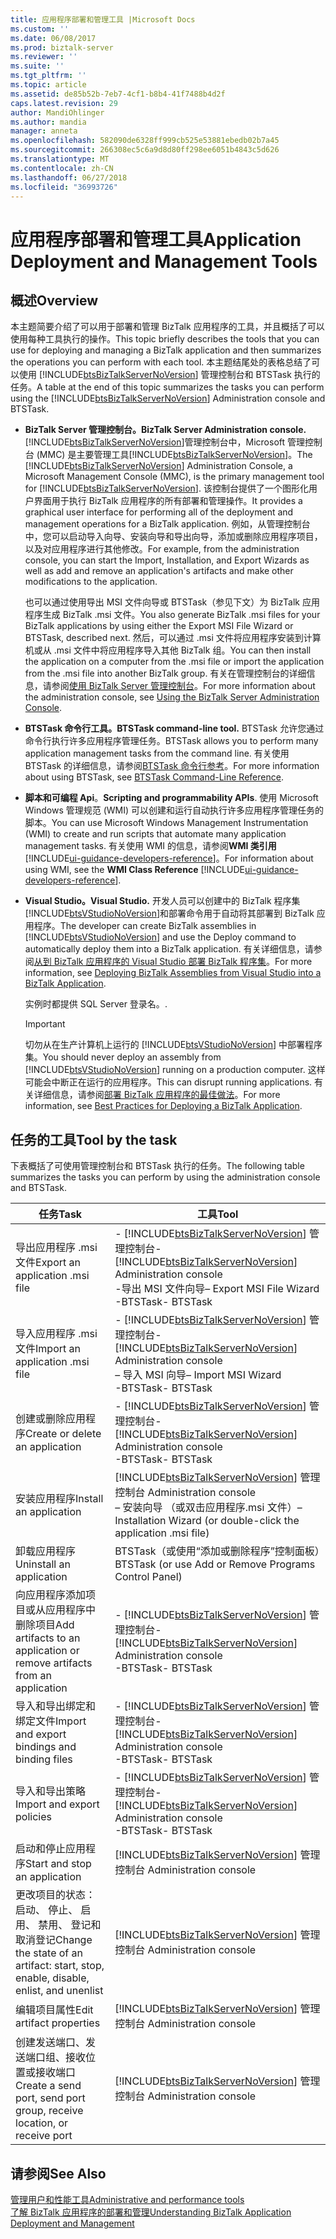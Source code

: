 ```yaml
---
title: 应用程序部署和管理工具 |Microsoft Docs
ms.custom: ''
ms.date: 06/08/2017
ms.prod: biztalk-server
ms.reviewer: ''
ms.suite: ''
ms.tgt_pltfrm: ''
ms.topic: article
ms.assetid: de85b52b-7eb7-4cf1-b8b4-41f7488b4d2f
caps.latest.revision: 29
author: MandiOhlinger
ms.author: mandia
manager: anneta
ms.openlocfilehash: 582090de6328ff999cb525e53881ebedb02b7a45
ms.sourcegitcommit: 266308ec5c6a9d8d80ff298ee6051b4843c5d626
ms.translationtype: MT
ms.contentlocale: zh-CN
ms.lasthandoff: 06/27/2018
ms.locfileid: "36993726"
---
```

# <a name="application-deployment-and-management-tools"></a><span data-ttu-id="ed3ab-102">应用程序部署和管理工具</span><span class="sxs-lookup"><span data-stu-id="ed3ab-102">Application Deployment and Management Tools</span></span>

## <a name="overview"></a><span data-ttu-id="ed3ab-103">概述</span><span class="sxs-lookup"><span data-stu-id="ed3ab-103">Overview</span></span>
<span data-ttu-id="ed3ab-104">本主题简要介绍了可以用于部署和管理 BizTalk 应用程序的工具，并且概括了可以使用每种工具执行的操作。</span><span class="sxs-lookup"><span data-stu-id="ed3ab-104">This topic briefly describes the tools that you can use for deploying and managing a BizTalk application and then summarizes the operations you can perform with each tool.</span></span> <span data-ttu-id="ed3ab-105">本主题结尾处的表格总结了可以使用 [!INCLUDE[btsBizTalkServerNoVersion](../includes/btsbiztalkservernoversion-md.md)] 管理控制台和 BTSTask 执行的任务。</span><span class="sxs-lookup"><span data-stu-id="ed3ab-105">A table at the end of this topic summarizes the tasks you can perform using the [!INCLUDE[btsBizTalkServerNoVersion](../includes/btsbiztalkservernoversion-md.md)] Administration console and BTSTask.</span></span>  

- <span data-ttu-id="ed3ab-106">**BizTalk Server 管理控制台。**</span><span class="sxs-lookup"><span data-stu-id="ed3ab-106">**BizTalk Server Administration console.**</span></span> <span data-ttu-id="ed3ab-107">[!INCLUDE[btsBizTalkServerNoVersion](../includes/btsbiztalkservernoversion-md.md)]管理控制台中，Microsoft 管理控制台 (MMC) 是主要管理工具[!INCLUDE[btsBizTalkServerNoVersion](../includes/btsbiztalkservernoversion-md.md)]。</span><span class="sxs-lookup"><span data-stu-id="ed3ab-107">The [!INCLUDE[btsBizTalkServerNoVersion](../includes/btsbiztalkservernoversion-md.md)] Administration Console, a Microsoft Management Console (MMC), is the primary management tool for [!INCLUDE[btsBizTalkServerNoVersion](../includes/btsbiztalkservernoversion-md.md)].</span></span> <span data-ttu-id="ed3ab-108">该控制台提供了一个图形化用户界面用于执行 BizTalk 应用程序的所有部署和管理操作。</span><span class="sxs-lookup"><span data-stu-id="ed3ab-108">It provides a graphical user interface for performing all of the deployment and management operations for a BizTalk application.</span></span> <span data-ttu-id="ed3ab-109">例如，从管理控制台中，您可以启动导入向导、安装向导和导出向导，添加或删除应用程序项目，以及对应用程序进行其他修改。</span><span class="sxs-lookup"><span data-stu-id="ed3ab-109">For example, from the administration console, you can start the Import, Installation, and Export Wizards as well as add and remove an application's artifacts and make other modifications to the application.</span></span>  

   <span data-ttu-id="ed3ab-110">也可以通过使用导出 MSI 文件向导或 BTSTask（参见下文）为 BizTalk 应用程序生成 BizTalk .msi 文件。</span><span class="sxs-lookup"><span data-stu-id="ed3ab-110">You also generate BizTalk .msi files for your BizTalk applications by using either the Export MSI File Wizard or BTSTask, described next.</span></span> <span data-ttu-id="ed3ab-111">然后，可以通过 .msi 文件将应用程序安装到计算机或从 .msi 文件中将应用程序导入其他 BizTalk 组。</span><span class="sxs-lookup"><span data-stu-id="ed3ab-111">You can then install the application on a computer from the .msi file or import the application from the .msi file into another BizTalk group.</span></span> <span data-ttu-id="ed3ab-112">有关在管理控制台的详细信息，请参阅[使用 BizTalk Server 管理控制台](../core/using-the-biztalk-server-administration-console.md)。</span><span class="sxs-lookup"><span data-stu-id="ed3ab-112">For more information about the administration console, see [Using the BizTalk Server Administration Console](../core/using-the-biztalk-server-administration-console.md).</span></span>  

- <span data-ttu-id="ed3ab-113">**BTSTask 命令行工具。**</span><span class="sxs-lookup"><span data-stu-id="ed3ab-113">**BTSTask command-line tool.**</span></span> <span data-ttu-id="ed3ab-114">BTSTask 允许您通过命令行执行许多应用程序管理任务。</span><span class="sxs-lookup"><span data-stu-id="ed3ab-114">BTSTask allows you to perform many application management tasks from the command line.</span></span> <span data-ttu-id="ed3ab-115">有关使用 BTSTask 的详细信息，请参阅[BTSTask 命令行参考](../core/btstask-command-line-reference.md)。</span><span class="sxs-lookup"><span data-stu-id="ed3ab-115">For more information about using BTSTask, see [BTSTask Command-Line Reference](../core/btstask-command-line-reference.md).</span></span>  

- <span data-ttu-id="ed3ab-116">**脚本和可编程 Api**。</span><span class="sxs-lookup"><span data-stu-id="ed3ab-116">**Scripting and programmability APIs**.</span></span> <span data-ttu-id="ed3ab-117">使用 Microsoft Windows 管理规范 (WMI) 可以创建和运行自动执行许多应用程序管理任务的脚本。</span><span class="sxs-lookup"><span data-stu-id="ed3ab-117">You can use Microsoft Windows Management Instrumentation (WMI) to create and run scripts that automate many application management tasks.</span></span> <span data-ttu-id="ed3ab-118">有关使用 WMI 的信息，请参阅**WMI 类引用** [!INCLUDE[ui-guidance-developers-reference](../includes/ui-guidance-developers-reference.md)]。</span><span class="sxs-lookup"><span data-stu-id="ed3ab-118">For information about using WMI, see the **WMI Class Reference** [!INCLUDE[ui-guidance-developers-reference](../includes/ui-guidance-developers-reference.md)].</span></span>  

- <span data-ttu-id="ed3ab-119">**Visual Studio。**</span><span class="sxs-lookup"><span data-stu-id="ed3ab-119">**Visual Studio.**</span></span> <span data-ttu-id="ed3ab-120">开发人员可以创建中的 BizTalk 程序集[!INCLUDE[btsVStudioNoVersion](../includes/btsvstudionoversion-md.md)]和部署命令用于自动将其部署到 BizTalk 应用程序。</span><span class="sxs-lookup"><span data-stu-id="ed3ab-120">The developer can create BizTalk assemblies in [!INCLUDE[btsVStudioNoVersion](../includes/btsvstudionoversion-md.md)] and use the Deploy command to automatically deploy them into a BizTalk application.</span></span> <span data-ttu-id="ed3ab-121">有关详细信息，请参阅[从到 BizTalk 应用程序的 Visual Studio 部署 BizTalk 程序集](../core/deploying-biztalk-assemblies-from-visual-studio-into-a-biztalk-application.md)。</span><span class="sxs-lookup"><span data-stu-id="ed3ab-121">For more information, see [Deploying BizTalk Assemblies from Visual Studio into a BizTalk Application](../core/deploying-biztalk-assemblies-from-visual-studio-into-a-biztalk-application.md).</span></span>  

   <span data-ttu-id="ed3ab-122">实例时都提供 SQL Server 登录名。</span><span class="sxs-lookup"><span data-stu-id="ed3ab-122">.</span></span>  

  > [!IMPORTANT]
  >  <span data-ttu-id="ed3ab-123">切勿从在生产计算机上运行的 [!INCLUDE[btsVStudioNoVersion](../includes/btsvstudionoversion-md.md)] 中部署程序集。</span><span class="sxs-lookup"><span data-stu-id="ed3ab-123">You should never deploy an assembly from [!INCLUDE[btsVStudioNoVersion](../includes/btsvstudionoversion-md.md)] running on a production computer.</span></span> <span data-ttu-id="ed3ab-124">这样可能会中断正在运行的应用程序。</span><span class="sxs-lookup"><span data-stu-id="ed3ab-124">This can disrupt running applications.</span></span> <span data-ttu-id="ed3ab-125">有关详细信息，请参阅[部署 BizTalk 应用程序的最佳做法](../core/best-practices-for-deploying-a-biztalk-application.md)。</span><span class="sxs-lookup"><span data-stu-id="ed3ab-125">For more information, see [Best Practices for Deploying a BizTalk Application](../core/best-practices-for-deploying-a-biztalk-application.md).</span></span>  

## <a name="tool-by-the-task"></a><span data-ttu-id="ed3ab-126">任务的工具</span><span class="sxs-lookup"><span data-stu-id="ed3ab-126">Tool by the task</span></span>  
 <span data-ttu-id="ed3ab-127">下表概括了可使用管理控制台和 BTSTask 执行的任务。</span><span class="sxs-lookup"><span data-stu-id="ed3ab-127">The following table summarizes the tasks you can perform by using the administration console and BTSTask.</span></span>  


|                                        <span data-ttu-id="ed3ab-128">任务</span><span class="sxs-lookup"><span data-stu-id="ed3ab-128">Task</span></span>                                         |                                                                                       <span data-ttu-id="ed3ab-129">工具</span><span class="sxs-lookup"><span data-stu-id="ed3ab-129">Tool</span></span>                                                                                       |
|-------------------------------------------------------------------------------------|----------------------------------------------------------------------------------------------------------------------------------------------------------------------------------|
|                           <span data-ttu-id="ed3ab-130">导出应用程序 .msi 文件</span><span class="sxs-lookup"><span data-stu-id="ed3ab-130">Export an application .msi file</span></span>                           |           <span data-ttu-id="ed3ab-131">-   [!INCLUDE[btsBizTalkServerNoVersion](../includes/btsbiztalkservernoversion-md.md)] 管理控制台</span><span class="sxs-lookup"><span data-stu-id="ed3ab-131">-   [!INCLUDE[btsBizTalkServerNoVersion](../includes/btsbiztalkservernoversion-md.md)] Administration console</span></span> <br/><span data-ttu-id="ed3ab-132">-导出 MSI 文件向导</span><span class="sxs-lookup"><span data-stu-id="ed3ab-132">– Export MSI File Wizard</span></span><br /><span data-ttu-id="ed3ab-133">-BTSTask</span><span class="sxs-lookup"><span data-stu-id="ed3ab-133">-   BTSTask</span></span>           |
|                           <span data-ttu-id="ed3ab-134">导入应用程序 .msi 文件</span><span class="sxs-lookup"><span data-stu-id="ed3ab-134">Import an application .msi file</span></span>                           |             <span data-ttu-id="ed3ab-135">-   [!INCLUDE[btsBizTalkServerNoVersion](../includes/btsbiztalkservernoversion-md.md)] 管理控制台</span><span class="sxs-lookup"><span data-stu-id="ed3ab-135">-   [!INCLUDE[btsBizTalkServerNoVersion](../includes/btsbiztalkservernoversion-md.md)] Administration console</span></span> <br/><span data-ttu-id="ed3ab-136">– 导入 MSI 向导</span><span class="sxs-lookup"><span data-stu-id="ed3ab-136">– Import MSI Wizard</span></span><br /><span data-ttu-id="ed3ab-137">-BTSTask</span><span class="sxs-lookup"><span data-stu-id="ed3ab-137">-   BTSTask</span></span>              |
|                           <span data-ttu-id="ed3ab-138">创建或删除应用程序</span><span class="sxs-lookup"><span data-stu-id="ed3ab-138">Create or delete an application</span></span>                           |                          <span data-ttu-id="ed3ab-139">-   [!INCLUDE[btsBizTalkServerNoVersion](../includes/btsbiztalkservernoversion-md.md)] 管理控制台</span><span class="sxs-lookup"><span data-stu-id="ed3ab-139">-   [!INCLUDE[btsBizTalkServerNoVersion](../includes/btsbiztalkservernoversion-md.md)] Administration console</span></span><br /><span data-ttu-id="ed3ab-140">-BTSTask</span><span class="sxs-lookup"><span data-stu-id="ed3ab-140">-   BTSTask</span></span>                          |
|                               <span data-ttu-id="ed3ab-141">安装应用程序</span><span class="sxs-lookup"><span data-stu-id="ed3ab-141">Install an application</span></span>                                | [!INCLUDE[btsBizTalkServerNoVersion](../includes/btsbiztalkservernoversion-md.md)]<span data-ttu-id="ed3ab-142"> 管理控制台</span><span class="sxs-lookup"><span data-stu-id="ed3ab-142"> Administration console</span></span> <br/><span data-ttu-id="ed3ab-143">– 安装向导 （或双击应用程序.msi 文件）</span><span class="sxs-lookup"><span data-stu-id="ed3ab-143">– Installation Wizard (or double-click the application .msi file)</span></span> |
|                              <span data-ttu-id="ed3ab-144">卸载应用程序</span><span class="sxs-lookup"><span data-stu-id="ed3ab-144">Uninstall an application</span></span>                               |                                                              <span data-ttu-id="ed3ab-145">BTSTask（或使用“添加或删除程序”控制面板）</span><span class="sxs-lookup"><span data-stu-id="ed3ab-145">BTSTask (or use Add or Remove Programs Control Panel)</span></span>                                                               |
|       <span data-ttu-id="ed3ab-146">向应用程序添加项目或从应用程序中删除项目</span><span class="sxs-lookup"><span data-stu-id="ed3ab-146">Add artifacts to an application or remove artifacts from an application</span></span>       |                          <span data-ttu-id="ed3ab-147">-   [!INCLUDE[btsBizTalkServerNoVersion](../includes/btsbiztalkservernoversion-md.md)] 管理控制台</span><span class="sxs-lookup"><span data-stu-id="ed3ab-147">-   [!INCLUDE[btsBizTalkServerNoVersion](../includes/btsbiztalkservernoversion-md.md)] Administration console</span></span><br /><span data-ttu-id="ed3ab-148">-BTSTask</span><span class="sxs-lookup"><span data-stu-id="ed3ab-148">-   BTSTask</span></span>                          |
|                    <span data-ttu-id="ed3ab-149">导入和导出绑定和绑定文件</span><span class="sxs-lookup"><span data-stu-id="ed3ab-149">Import and export bindings and binding files</span></span>                     |                          <span data-ttu-id="ed3ab-150">-   [!INCLUDE[btsBizTalkServerNoVersion](../includes/btsbiztalkservernoversion-md.md)] 管理控制台</span><span class="sxs-lookup"><span data-stu-id="ed3ab-150">-   [!INCLUDE[btsBizTalkServerNoVersion](../includes/btsbiztalkservernoversion-md.md)] Administration console</span></span><br /><span data-ttu-id="ed3ab-151">-BTSTask</span><span class="sxs-lookup"><span data-stu-id="ed3ab-151">-   BTSTask</span></span>                          |
|                             <span data-ttu-id="ed3ab-152">导入和导出策略</span><span class="sxs-lookup"><span data-stu-id="ed3ab-152">Import and export policies</span></span>                              |                          <span data-ttu-id="ed3ab-153">-   [!INCLUDE[btsBizTalkServerNoVersion](../includes/btsbiztalkservernoversion-md.md)] 管理控制台</span><span class="sxs-lookup"><span data-stu-id="ed3ab-153">-   [!INCLUDE[btsBizTalkServerNoVersion](../includes/btsbiztalkservernoversion-md.md)] Administration console</span></span><br /><span data-ttu-id="ed3ab-154">-BTSTask</span><span class="sxs-lookup"><span data-stu-id="ed3ab-154">-   BTSTask</span></span>                          |
|                            <span data-ttu-id="ed3ab-155">启动和停止应用程序</span><span class="sxs-lookup"><span data-stu-id="ed3ab-155">Start and stop an application</span></span>                            |                                    [!INCLUDE[btsBizTalkServerNoVersion](../includes/btsbiztalkservernoversion-md.md)]<span data-ttu-id="ed3ab-156"> 管理控制台</span><span class="sxs-lookup"><span data-stu-id="ed3ab-156"> Administration console</span></span>                                     |
| <span data-ttu-id="ed3ab-157">更改项目的状态： 启动、 停止、 启用、 禁用、 登记和取消登记</span><span class="sxs-lookup"><span data-stu-id="ed3ab-157">Change the state of an artifact: start, stop, enable, disable, enlist, and unenlist</span></span> |                                    [!INCLUDE[btsBizTalkServerNoVersion](../includes/btsbiztalkservernoversion-md.md)]<span data-ttu-id="ed3ab-158"> 管理控制台</span><span class="sxs-lookup"><span data-stu-id="ed3ab-158"> Administration console</span></span>                                     |
|                              <span data-ttu-id="ed3ab-159">编辑项目属性</span><span class="sxs-lookup"><span data-stu-id="ed3ab-159">Edit artifact properties</span></span>                               |                                    [!INCLUDE[btsBizTalkServerNoVersion](../includes/btsbiztalkservernoversion-md.md)]<span data-ttu-id="ed3ab-160"> 管理控制台</span><span class="sxs-lookup"><span data-stu-id="ed3ab-160"> Administration console</span></span>                                     |
|       <span data-ttu-id="ed3ab-161">创建发送端口、发送端口组、接收位置或接收端口</span><span class="sxs-lookup"><span data-stu-id="ed3ab-161">Create a send port, send port group, receive location, or receive port</span></span>        |                                    [!INCLUDE[btsBizTalkServerNoVersion](../includes/btsbiztalkservernoversion-md.md)]<span data-ttu-id="ed3ab-162"> 管理控制台</span><span class="sxs-lookup"><span data-stu-id="ed3ab-162"> Administration console</span></span>                                     |

## <a name="see-also"></a><span data-ttu-id="ed3ab-163">请参阅</span><span class="sxs-lookup"><span data-stu-id="ed3ab-163">See Also</span></span>  
[<span data-ttu-id="ed3ab-164">管理用户和性能工具</span><span class="sxs-lookup"><span data-stu-id="ed3ab-164">Administrative and performance tools</span></span>](../core/administration-tools.md)  
 [<span data-ttu-id="ed3ab-165">了解 BizTalk 应用程序的部署和管理</span><span class="sxs-lookup"><span data-stu-id="ed3ab-165">Understanding BizTalk Application Deployment and Management</span></span>](../core/understanding-biztalk-application-deployment-and-management.md)